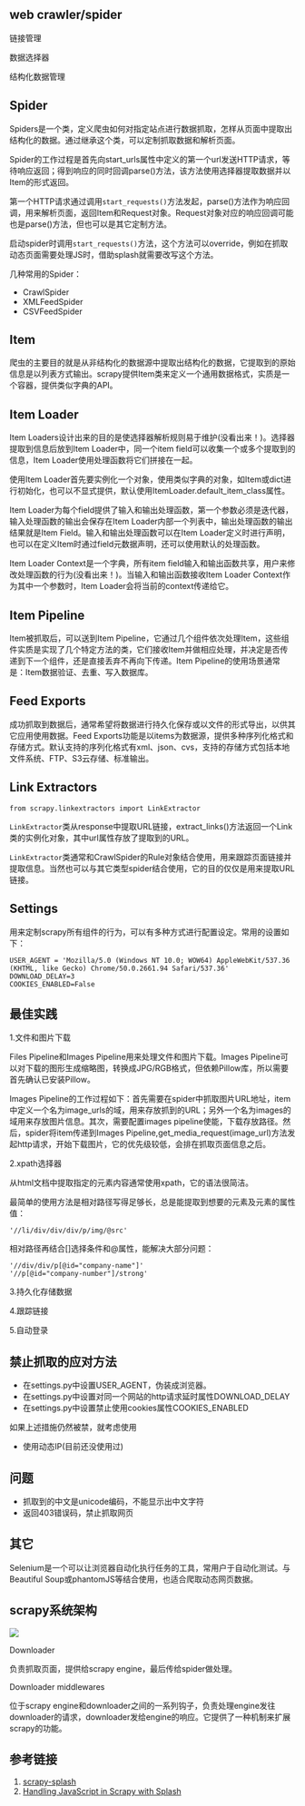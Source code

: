 ﻿## web crawler/spider

链接管理

数据选择器

结构化数据管理

## Spider

Spiders是一个类，定义爬虫如何对指定站点进行数据抓取，怎样从页面中提取出结构化的数据。通过继承这个类，可以定制抓取数据和解析页面。

Spider的工作过程是首先向start_urls属性中定义的第一个url发送HTTP请求，等待响应返回；得到响应的同时回调parse()方法，该方法使用选择器提取数据并以Item的形式返回。

第一个HTTP请求通过调用`start_requests()`方法发起，parse()方法作为响应回调，用来解析页面，返回Item和Request对象。Request对象对应的响应回调可能也是parse()方法，但也可以是其它定制方法。

启动spider时调用`start_requests()`方法，这个方法可以override，例如在抓取动态页面需要处理JS时，借助splash就需要改写这个方法。

几种常用的Spider：

* CrawlSpider
* XMLFeedSpider
* CSVFeedSpider

## Item

爬虫的主要目的就是从非结构化的数据源中提取出结构化的数据，它提取到的原始信息是以列表方式输出。scrapy提供Item类来定义一个通用数据格式，实质是一个容器，提供类似字典的API。

## Item Loader

Item Loaders设计出来的目的是使选择器解析规则易于维护(没看出来！)。选择器提取到信息后放到Item Loader中，同一个item field可以收集一个或多个提取到的信息，Item Loader使用处理函数将它们拼接在一起。

使用Item Loader首先要实例化一个对象，使用类似字典的对象，如Item或dict进行初始化，也可以不显式提供，默认使用ItemLoader.default_item_class属性。

Item Loader为每个field提供了输入和输出处理函数，第一个参数必须是迭代器，输入处理函数的输出会保存在Item Loader内部一个列表中，输出处理函数的输出结果就是Item Field。输入和输出处理函数可以在Item Loader定义时进行声明，也可以在定义Item时通过field元数据声明，还可以使用默认的处理函数。

Item Loader Context是一个字典，所有item field输入和输出函数共享，用户来修改处理函数的行为(没看出来！)。当输入和输出函数接收Item Loader Context作为其中一个参数时，Item Loader会将当前的context传递给它。

## Item Pipeline

Item被抓取后，可以送到Item Pipeline，它通过几个组件依次处理Item，这些组件实质是实现了几个特定方法的类，它们接收Item并做相应处理，并决定是否传递到下一个组件，还是直接丢弃不再向下传递。Item Pipeline的使用场景通常是：Item数据验证、去重、写入数据库。

## Feed Exports

成功抓取到数据后，通常希望将数据进行持久化保存或以文件的形式导出，以供其它应用使用数据。Feed Exports功能是以items为数据源，提供多种序列化格式和存储方式。默认支持的序列化格式有xml、json、cvs，支持的存储方式包括本地文件系统、FTP、S3云存储、标准输出。

## Link Extractors

	from scrapy.linkextractors import LinkExtractor

`LinkExtractor`类从response中提取URL链接，extract_links()方法返回一个Link类的实例化对象，其中url属性存放了提取到的URL。

`LinkExtractor`类通常和CrawlSpider的Rule对象结合使用，用来跟踪页面链接并提取信息。当然也可以与其它类型spider结合使用，它的目的仅仅是用来提取URL链接。

## Settings

用来定制scrapy所有组件的行为，可以有多种方式进行配置设定。常用的设置如下：

	USER_AGENT = 'Mozilla/5.0 (Windows NT 10.0; WOW64) AppleWebKit/537.36 (KHTML, like Gecko) Chrome/50.0.2661.94 Safari/537.36'
	DOWNLOAD_DELAY=3
	COOKIES_ENABLED=False

## 最佳实践

1.文件和图片下载

Files Pipeline和Images Pipeline用来处理文件和图片下载。Images Pipeline可以对下载的图形生成缩略图，转换成JPG/RGB格式，但依赖Pillow库，所以需要首先确认已安装Pillow。

Images Pipeline的工作过程如下：首先需要在spider中抓取图片URL地址，item中定义一个名为image_urls的域，用来存放抓到的URL；另外一个名为images的域用来存放图片信息。其次，需要配置images pipeline使能，下载存放路径。然后，spider将item传递到Images Pipeline,get_media_request(image_url)方法发起http请求，开始下载图片，它的优先级较低，会排在抓取页面信息之后。

2.xpath选择器

从html文档中提取指定的元素内容通常使用xpath，它的语法很简洁。

最简单的使用方法是相对路径写得足够长，总是能提取到想要的元素及元素的属性值：

	'//li/div/div/div/p/img/@src'

相对路径再结合[]选择条件和@属性，能解决大部分问题：

	'//div/div/p[@id="company-name"]'
	'//p[@id="company-number"]/strong'

3.持久化存储数据

4.跟踪链接



5.自动登录

## 禁止抓取的应对方法

* 在settings.py中设置USER_AGENT，伪装成浏览器。
* 在settings.py中设置对同一个网站的http请求延时属性DOWNLOAD_DELAY
* 在settings.py中设置禁止使用cookies属性COOKIES_ENABLED

如果上述措施仍然被禁，就考虑使用

* 使用动态IP(目前还没使用过)

## 问题

* 抓取到的中文是unicode编码，不能显示出中文字符
* 返回403错误码，禁止抓取网页

## 其它

Selenium是一个可以让浏览器自动化执行任务的工具，常用户于自动化测试。与Beautiful Soup或phantomJS等结合使用，也适合爬取动态网页数据。

## scrapy系统架构

![](http://i.imgur.com/dyZU3RO.png)

Downloader

负责抓取页面，提供给scrapy engine，最后传给spider做处理。

Downloader middlewares

位于scrapy engine和downloader之间的一系列钩子，负责处理engine发往downloader的请求，downloader发给engine的响应。它提供了一种机制来扩展scrapy的功能。

## 参考链接

1. [scrapy-splash](https://github.com/scrapy-plugins/scrapy-splash#why-not-use-the-splash-http-api-directly)
2. [Handling JavaScript in Scrapy with Splash](https://blog.scrapinghub.com/2015/03/02/handling-javascript-in-scrapy-with-splash/)

